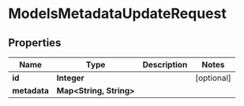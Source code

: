 

# ModelsMetadataUpdateRequest


## Properties

| Name | Type | Description | Notes |
|------------ | ------------- | ------------- | -------------|
|**id** | **Integer** |  |  [optional] |
|**metadata** | **Map&lt;String, String&gt;** |  |  |



